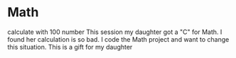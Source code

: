 # Math
calculate with 100 number
This session my daughter got a "C" for Math. I found her calculation is so bad. I code the Math project and want to change this situation. 
This is a gift for my daughter
